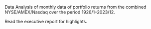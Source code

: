 Data Analysis of monthly data of portfolio returns from the combined NYSE/AMEX/Nasdaq over the period 1926/1–2023/12.

Read the executive report for highlights.
